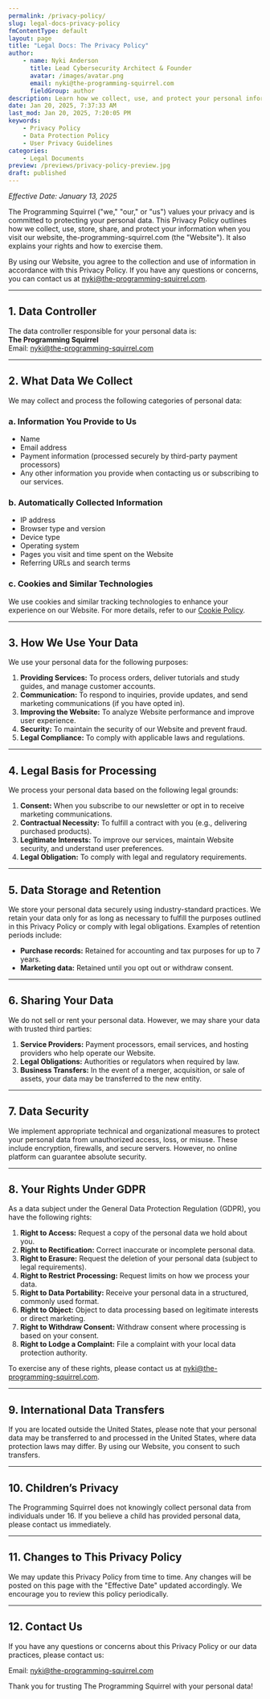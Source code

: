 ```yaml
---
permalink: /privacy-policy/
slug: legal-docs-privacy-policy
fmContentType: default
layout: page
title: "Legal Docs: The Privacy Policy"
author:
    - name: Nyki Anderson
      title: Lead Cybersecurity Architect & Founder
      avatar: /images/avatar.png
      email: nyki@the-programming-squirrel.com
      fieldGroup: author
description: Learn how we collect, use, and protect your personal information to ensure your privacy and security while using our website
date: Jan 20, 2025, 7:37:33 AM
last_mod: Jan 20, 2025, 7:20:05 PM
keywords:
    - Privacy Policy
    - Data Protection Policy
    - User Privacy Guidelines
categories:
    - Legal Documents
preview: /previews/privacy-policy-preview.jpg
draft: published
---
```

*Effective Date: January 13, 2025*

The Programming Squirrel ("we," "our," or "us") values your privacy and is committed to protecting your personal data. This Privacy Policy outlines how we collect, use, store, share, and protect your information when you visit our website, the-programming-squirrel.com (the "Website"). It also explains your rights and how to exercise them.

By using our Website, you agree to the collection and use of information in accordance with this Privacy Policy. If you have any questions or concerns, you can contact us at [nyki@the-programming-squirrel.com](mailto:nyki@the-programming-squirrel.com).

---

## 1. Data Controller

The data controller responsible for your personal data is:  
**The Programming Squirrel**  
Email: [nyki@the-programming-squirrel.com](mailto:nyki@the-programming-squirrel.com)

---

## 2. What Data We Collect

We may collect and process the following categories of personal data:

### a. Information You Provide to Us

- Name  
- Email address  
- Payment information (processed securely by third-party payment processors)  
- Any other information you provide when contacting us or subscribing to our services.

### b. Automatically Collected Information

- IP address  
- Browser type and version  
- Device type  
- Operating system  
- Pages you visit and time spent on the Website  
- Referring URLs and search terms

### c. Cookies and Similar Technologies

We use cookies and similar tracking technologies to enhance your experience on our Website. For more details, refer to our [Cookie Policy](/cookie-policy/index.md).

---

## 3. How We Use Your Data

We use your personal data for the following purposes:

1. **Providing Services:** To process orders, deliver tutorials and study guides, and manage customer accounts.  
2. **Communication:** To respond to inquiries, provide updates, and send marketing communications (if you have opted in).  
3. **Improving the Website:** To analyze Website performance and improve user experience.  
4. **Security:** To maintain the security of our Website and prevent fraud.  
5. **Legal Compliance:** To comply with applicable laws and regulations.

---

## 4. Legal Basis for Processing

We process your personal data based on the following legal grounds:

1. **Consent:** When you subscribe to our newsletter or opt in to receive marketing communications.  
2. **Contractual Necessity:** To fulfill a contract with you (e.g., delivering purchased products).  
3. **Legitimate Interests:** To improve our services, maintain Website security, and understand user preferences.  
4. **Legal Obligation:** To comply with legal and regulatory requirements.

---

## 5. Data Storage and Retention

We store your personal data securely using industry-standard practices. We retain your data only for as long as necessary to fulfill the purposes outlined in this Privacy Policy or comply with legal obligations. Examples of retention periods include:

- **Purchase records:** Retained for accounting and tax purposes for up to 7 years.  
- **Marketing data:** Retained until you opt out or withdraw consent.

---

## 6. Sharing Your Data

We do not sell or rent your personal data. However, we may share your data with trusted third parties:

1. **Service Providers:** Payment processors, email services, and hosting providers who help operate our Website.  
2. **Legal Obligations:** Authorities or regulators when required by law.  
3. **Business Transfers:** In the event of a merger, acquisition, or sale of assets, your data may be transferred to the new entity.

---

## 7. Data Security

We implement appropriate technical and organizational measures to protect your personal data from unauthorized access, loss, or misuse. These include encryption, firewalls, and secure servers. However, no online platform can guarantee absolute security.

---

## 8. Your Rights Under GDPR

As a data subject under the General Data Protection Regulation (GDPR), you have the following rights:

1. **Right to Access:** Request a copy of the personal data we hold about you.  
2. **Right to Rectification:** Correct inaccurate or incomplete personal data.  
3. **Right to Erasure:** Request the deletion of your personal data (subject to legal requirements).  
4. **Right to Restrict Processing:** Request limits on how we process your data.  
5. **Right to Data Portability:** Receive your personal data in a structured, commonly used format.  
6. **Right to Object:** Object to data processing based on legitimate interests or direct marketing.  
7. **Right to Withdraw Consent:** Withdraw consent where processing is based on your consent.  
8. **Right to Lodge a Complaint:** File a complaint with your local data protection authority.

To exercise any of these rights, please contact us at [nyki@the-programming-squirrel.com](mailto:nyki@the-programming-squirrel.com).

---

## 9. International Data Transfers

If you are located outside the United States, please note that your personal data may be transferred to and processed in the United States, where data protection laws may differ. By using our Website, you consent to such transfers.

---

## 10. Children’s Privacy

The Programming Squirrel does not knowingly collect personal data from individuals under 16. If you believe a child has provided personal data, please contact us immediately.

---

## 11. Changes to This Privacy Policy

We may update this Privacy Policy from time to time. Any changes will be posted on this page with the "Effective Date" updated accordingly. We encourage you to review this policy periodically.

---

## 12. Contact Us

If you have any questions or concerns about this Privacy Policy or our data practices, please contact us:

Email: [nyki@the-programming-squirrel.com](mailto:nyki@the-programming-squirrel.com)

Thank you for trusting The Programming Squirrel with your personal data!
